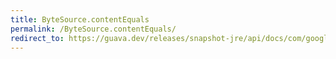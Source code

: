 ```yaml
---
title: ByteSource.contentEquals
permalink: /ByteSource.contentEquals/
redirect_to: https://guava.dev/releases/snapshot-jre/api/docs/com/google/common/io/ByteSource.html#contentEquals-com.google.common.io.ByteSource-
---
```

